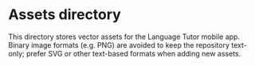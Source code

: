 # Assets directory

This directory stores vector assets for the Language Tutor mobile app. Binary image formats (e.g. PNG) are avoided to keep the repository text-only; prefer SVG or other text-based formats when adding new assets.
